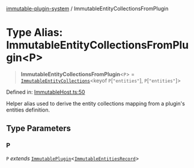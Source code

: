 [immutable-plugin-system](../README.md) / ImmutableEntityCollectionsFromPlugin

# Type Alias: ImmutableEntityCollectionsFromPlugin\<P\>

> **ImmutableEntityCollectionsFromPlugin**\<`P`\> = [`ImmutableEntityCollections`](ImmutableEntityCollections.md)\<keyof `P`\[`"entities"`\], `P`\[`"entities"`\]\>

Defined in: [ImmutableHost.ts:50](https://github.com/agladysh/immutable-plugin-system/blob/1e3844304b71a6cb1d44c2f57e31e6fc81a4ed82/src/ImmutableHost.ts#L50)

Helper alias used to derive the entity collections mapping from a
plugin's entities definition.

## Type Parameters

### P

`P` *extends* [`ImmutablePlugin`](../interfaces/ImmutablePlugin.md)\<[`ImmutableEntitiesRecord`](ImmutableEntitiesRecord.md)\>
